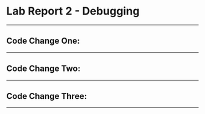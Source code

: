 # Lab Report 2 - Debugging
---
## Code Change One:
---

## Code Change Two:
---

## Code Change Three:
---


